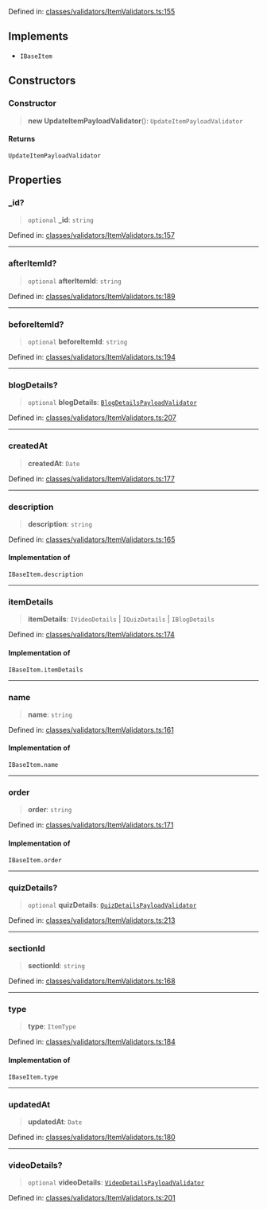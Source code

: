 Defined in: [classes/validators/ItemValidators.ts:155](https://github.com/continuousactivelearning/cal/blob/30fc76483b4a27a3eb2e18b9977ba472853191ce/backend/src/modules/courses/classes/validators/ItemValidators.ts#L155)

## Implements

- `IBaseItem`

## Constructors

### Constructor

> **new UpdateItemPayloadValidator**(): `UpdateItemPayloadValidator`

#### Returns

`UpdateItemPayloadValidator`

## Properties

### \_id?

> `optional` **\_id**: `string`

Defined in: [classes/validators/ItemValidators.ts:157](https://github.com/continuousactivelearning/cal/blob/30fc76483b4a27a3eb2e18b9977ba472853191ce/backend/src/modules/courses/classes/validators/ItemValidators.ts#L157)

***

### afterItemId?

> `optional` **afterItemId**: `string`

Defined in: [classes/validators/ItemValidators.ts:189](https://github.com/continuousactivelearning/cal/blob/30fc76483b4a27a3eb2e18b9977ba472853191ce/backend/src/modules/courses/classes/validators/ItemValidators.ts#L189)

***

### beforeItemId?

> `optional` **beforeItemId**: `string`

Defined in: [classes/validators/ItemValidators.ts:194](https://github.com/continuousactivelearning/cal/blob/30fc76483b4a27a3eb2e18b9977ba472853191ce/backend/src/modules/courses/classes/validators/ItemValidators.ts#L194)

***

### blogDetails?

> `optional` **blogDetails**: [`BlogDetailsPayloadValidator`](BlogDetailsPayloadValidator.md)

Defined in: [classes/validators/ItemValidators.ts:207](https://github.com/continuousactivelearning/cal/blob/30fc76483b4a27a3eb2e18b9977ba472853191ce/backend/src/modules/courses/classes/validators/ItemValidators.ts#L207)

***

### createdAt

> **createdAt**: `Date`

Defined in: [classes/validators/ItemValidators.ts:177](https://github.com/continuousactivelearning/cal/blob/30fc76483b4a27a3eb2e18b9977ba472853191ce/backend/src/modules/courses/classes/validators/ItemValidators.ts#L177)

***

### description

> **description**: `string`

Defined in: [classes/validators/ItemValidators.ts:165](https://github.com/continuousactivelearning/cal/blob/30fc76483b4a27a3eb2e18b9977ba472853191ce/backend/src/modules/courses/classes/validators/ItemValidators.ts#L165)

#### Implementation of

`IBaseItem.description`

***

### itemDetails

> **itemDetails**: `IVideoDetails` \| `IQuizDetails` \| `IBlogDetails`

Defined in: [classes/validators/ItemValidators.ts:174](https://github.com/continuousactivelearning/cal/blob/30fc76483b4a27a3eb2e18b9977ba472853191ce/backend/src/modules/courses/classes/validators/ItemValidators.ts#L174)

#### Implementation of

`IBaseItem.itemDetails`

***

### name

> **name**: `string`

Defined in: [classes/validators/ItemValidators.ts:161](https://github.com/continuousactivelearning/cal/blob/30fc76483b4a27a3eb2e18b9977ba472853191ce/backend/src/modules/courses/classes/validators/ItemValidators.ts#L161)

#### Implementation of

`IBaseItem.name`

***

### order

> **order**: `string`

Defined in: [classes/validators/ItemValidators.ts:171](https://github.com/continuousactivelearning/cal/blob/30fc76483b4a27a3eb2e18b9977ba472853191ce/backend/src/modules/courses/classes/validators/ItemValidators.ts#L171)

#### Implementation of

`IBaseItem.order`

***

### quizDetails?

> `optional` **quizDetails**: [`QuizDetailsPayloadValidator`](QuizDetailsPayloadValidator.md)

Defined in: [classes/validators/ItemValidators.ts:213](https://github.com/continuousactivelearning/cal/blob/30fc76483b4a27a3eb2e18b9977ba472853191ce/backend/src/modules/courses/classes/validators/ItemValidators.ts#L213)

***

### sectionId

> **sectionId**: `string`

Defined in: [classes/validators/ItemValidators.ts:168](https://github.com/continuousactivelearning/cal/blob/30fc76483b4a27a3eb2e18b9977ba472853191ce/backend/src/modules/courses/classes/validators/ItemValidators.ts#L168)

***

### type

> **type**: `ItemType`

Defined in: [classes/validators/ItemValidators.ts:184](https://github.com/continuousactivelearning/cal/blob/30fc76483b4a27a3eb2e18b9977ba472853191ce/backend/src/modules/courses/classes/validators/ItemValidators.ts#L184)

#### Implementation of

`IBaseItem.type`

***

### updatedAt

> **updatedAt**: `Date`

Defined in: [classes/validators/ItemValidators.ts:180](https://github.com/continuousactivelearning/cal/blob/30fc76483b4a27a3eb2e18b9977ba472853191ce/backend/src/modules/courses/classes/validators/ItemValidators.ts#L180)

***

### videoDetails?

> `optional` **videoDetails**: [`VideoDetailsPayloadValidator`](VideoDetailsPayloadValidator.md)

Defined in: [classes/validators/ItemValidators.ts:201](https://github.com/continuousactivelearning/cal/blob/30fc76483b4a27a3eb2e18b9977ba472853191ce/backend/src/modules/courses/classes/validators/ItemValidators.ts#L201)
